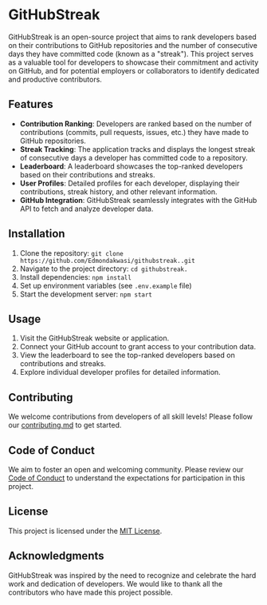 # GitHubStreak 

GitHubStreak is an open-source project that aims to rank developers based on their contributions to GitHub repositories and the number of consecutive days they have committed code (known as a "streak"). This project serves as a valuable tool for developers to showcase their commitment and activity on GitHub, and for potential employers or collaborators to identify dedicated and productive contributors.

## Features

- **Contribution Ranking**: Developers are ranked based on the number of contributions (commits, pull requests, issues, etc.) they have made to GitHub repositories.
- **Streak Tracking**: The application tracks and displays the longest streak of consecutive days a developer has committed code to a repository.
- **Leaderboard**: A leaderboard showcases the top-ranked developers based on their contributions and streaks.
- **User Profiles**: Detailed profiles for each developer, displaying their contributions, streak history, and other relevant information.
- **GitHub Integration**: GitHubStreak seamlessly integrates with the GitHub API to fetch and analyze developer data.

## Installation

1. Clone the repository: `git clone https://github.com/Edmondakwasi/githubstreak..git`
2. Navigate to the project directory: `cd githubstreak.`
3. Install dependencies: `npm install`
4. Set up environment variables (see `.env.example` file)
5. Start the development server: `npm start`

## Usage

1. Visit the GitHubStreak website or application.
2. Connect your GitHub account to grant access to your contribution data.
3. View the leaderboard to see the top-ranked developers based on contributions and streaks.
4. Explore individual developer profiles for detailed information.

## Contributing

We welcome contributions from developers of all skill levels! Please follow our [contributing.md](CONTRIBUTING.md) to get started.

## Code of Conduct

We aim to foster an open and welcoming community. Please review our [Code of Conduct](contibuting.md) to understand the expectations for participation in this project.

## License

This project is licensed under the [MIT License](LICENSE).

## Acknowledgments

GitHubStreak was inspired by the need to recognize and celebrate the hard work and dedication of developers. We would like to thank all the contributors who have made this project possible.
